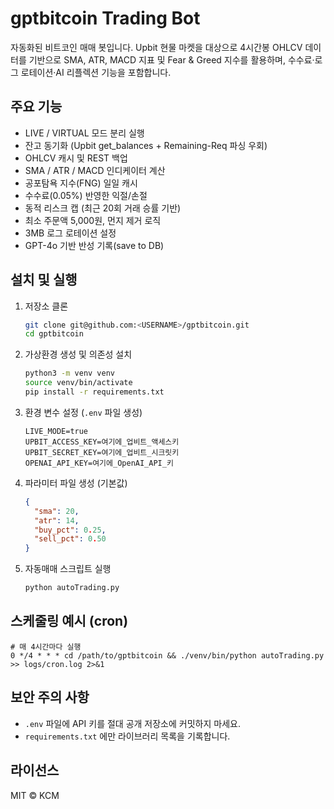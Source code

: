 # gptbitcoin Trading Bot

자동화된 비트코인 매매 봇입니다. Upbit 현물 마켓을 대상으로 4시간봉 OHLCV 데이터를 기반으로 SMA, ATR, MACD 지표 및 Fear & Greed 지수를 활용하며, 수수료·로그 로테이션·AI 리플렉션 기능을 포함합니다.

## 주요 기능

* LIVE / VIRTUAL 모드 분리 실행
* 잔고 동기화 (Upbit get\_balances + Remaining-Req 파싱 우회)
* OHLCV 캐시 및 REST 백업
* SMA / ATR / MACD 인디케이터 계산
* 공포탐욕 지수(FNG) 일일 캐시
* 수수료(0.05%) 반영한 익절/손절
* 동적 리스크 캡 (최근 20회 거래 승률 기반)
* 최소 주문액 5,000원, 먼지 제거 로직
* 3MB 로그 로테이션 설정
* GPT-4o 기반 반성 기록(save to DB)

## 설치 및 실행

1. 저장소 클론

   ```bash
   git clone git@github.com:<USERNAME>/gptbitcoin.git
   cd gptbitcoin
   ```

2. 가상환경 생성 및 의존성 설치

   ```bash
   python3 -m venv venv
   source venv/bin/activate
   pip install -r requirements.txt
   ```

3. 환경 변수 설정 (`.env` 파일 생성)

   ```text
   LIVE_MODE=true
   UPBIT_ACCESS_KEY=여기에_업비트_액세스키
   UPBIT_SECRET_KEY=여기에_업비트_시크릿키
   OPENAI_API_KEY=여기에_OpenAI_API_키
   ```

4. 파라미터 파일 생성 (기본값)

   ```json
   {
     "sma": 20,
     "atr": 14,
     "buy_pct": 0.25,
     "sell_pct": 0.50
   }
   ```

5. 자동매매 스크립트 실행

   ```bash
   python autoTrading.py
   ```

## 스케줄링 예시 (cron)

```cron
# 매 4시간마다 실행
0 */4 * * * cd /path/to/gptbitcoin && ./venv/bin/python autoTrading.py >> logs/cron.log 2>&1
```

## 보안 주의 사항

* `.env` 파일에 API 키를 절대 공개 저장소에 커밋하지 마세요.
* `requirements.txt` 에만 라이브러리 목록을 기록합니다.

## 라이선스

MIT © KCM
